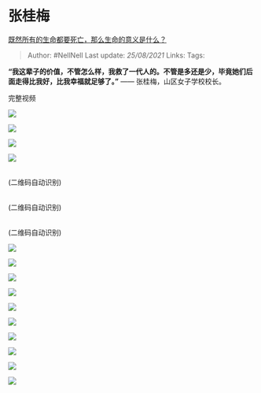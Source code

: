 # 张桂梅
[既然所有的生命都要死亡，那么生命的意义是什么？](https://www.zhihu.com/question/288017836/answer/1314266015)

> Author: #NellNell 
Last update: *25/08/2021* 
Links:
Tags: 


  

**“我这辈子的价值，不管怎么样，我救了一代人的。不管是多还是少，毕竟她们后面走得比我好，比我幸福就足够了。”** —— 张桂梅，山区女子学校校长。

完整视频

  

![](https://pic1.zhimg.com/50/v2-37d7f1b8e28717803ab38cec376860d5_720w.jpg?source=c8b7c179)

![](https://pic1.zhimg.com/80/v2-37d7f1b8e28717803ab38cec376860d5_720w.jpg?source=c8b7c179)

  

![](https://pic2.zhimg.com/50/v2-eb5c90781143cadf9d0e108bf1afa2c3_720w.jpg?source=c8b7c179)

![](https://pic2.zhimg.com/80/v2-eb5c90781143cadf9d0e108bf1afa2c3_720w.jpg?source=c8b7c179)

  

<br> (二维码自动识别)

  

<br> (二维码自动识别)

  

<br> (二维码自动识别)

  

![](https://pic3.zhimg.com/50/v2-2d7203779127799dd3f26c1a1635c42e_720w.jpg?source=c8b7c179)

![](https://pic3.zhimg.com/80/v2-2d7203779127799dd3f26c1a1635c42e_720w.jpg?source=c8b7c179)

  

![](https://pic3.zhimg.com/50/v2-a50e3af8e889a4d2d41640a48f932cce_720w.jpg?source=c8b7c179)

![](https://pic3.zhimg.com/80/v2-a50e3af8e889a4d2d41640a48f932cce_720w.jpg?source=c8b7c179)

  

![](https://pic2.zhimg.com/50/v2-b217880d612ffba787d954bd24639fb2_720w.jpg?source=c8b7c179)

![](https://pic2.zhimg.com/80/v2-b217880d612ffba787d954bd24639fb2_720w.jpg?source=c8b7c179)

  

![](https://pic3.zhimg.com/50/v2-0fee6e211790eb6cad2355c38ce12219_720w.jpg?source=c8b7c179)

![](https://pic3.zhimg.com/80/v2-0fee6e211790eb6cad2355c38ce12219_720w.jpg?source=c8b7c179)

  

![](https://pica.zhimg.com/50/v2-7b9a65218b414809e2df8c2335f90139_720w.jpg?source=c8b7c179)

![](https://pica.zhimg.com/80/v2-7b9a65218b414809e2df8c2335f90139_720w.jpg?source=c8b7c179)